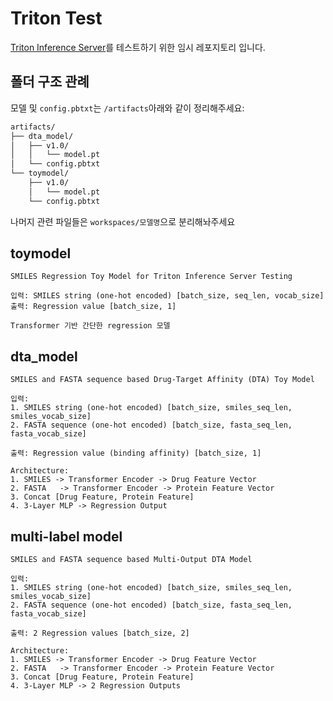 # Triton Test

[Triton Inference Server](https://github.com/triton-inference-server/server)를 테스트하기 위한 임시 레포지토리 입니다.

## 폴더 구조 관례
모델 및 `config.pbtxt`는 `/artifacts`아래와 같이 정리해주세요:
```bash
artifacts/
├── dta_model/
│   ├── v1.0/
│   │   └── model.pt
│   └── config.pbtxt
└── toymodel/
    ├── v1.0/
    │   └── model.pt
    └── config.pbtxt
```


나머지 관련 파일들은 `workspaces/모델명`으로 분리해놔주세요

## toymodel
```
SMILES Regression Toy Model for Triton Inference Server Testing

입력: SMILES string (one-hot encoded) [batch_size, seq_len, vocab_size]
출력: Regression value [batch_size, 1]

Transformer 기반 간단한 regression 모델
```

## dta_model

```
SMILES and FASTA sequence based Drug-Target Affinity (DTA) Toy Model

입력: 
1. SMILES string (one-hot encoded) [batch_size, smiles_seq_len, smiles_vocab_size]
2. FASTA sequence (one-hot encoded) [batch_size, fasta_seq_len, fasta_vocab_size]

출력: Regression value (binding affinity) [batch_size, 1]

Architecture:
1. SMILES -> Transformer Encoder -> Drug Feature Vector
2. FASTA   -> Transformer Encoder -> Protein Feature Vector
3. Concat [Drug Feature, Protein Feature]
4. 3-Layer MLP -> Regression Output
```

## multi-label model

```
SMILES and FASTA sequence based Multi-Output DTA Model

입력: 
1. SMILES string (one-hot encoded) [batch_size, smiles_seq_len, smiles_vocab_size]
2. FASTA sequence (one-hot encoded) [batch_size, fasta_seq_len, fasta_vocab_size]

출력: 2 Regression values [batch_size, 2]

Architecture:
1. SMILES -> Transformer Encoder -> Drug Feature Vector
2. FASTA   -> Transformer Encoder -> Protein Feature Vector
3. Concat [Drug Feature, Protein Feature]
4. 3-Layer MLP -> 2 Regression Outputs
```